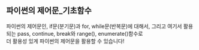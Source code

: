 ## 파이썬의 제어문_기초함수

파이썬의 제어문인, if문(분기문)과 for, while문(반복문)에 대해서,
그리고 여기서 활용되는 pass, continue, break와 range(), enumerate()함수로  
더 활용성 있게 파이썬의 제어문을 활용할 수 있습니다!
